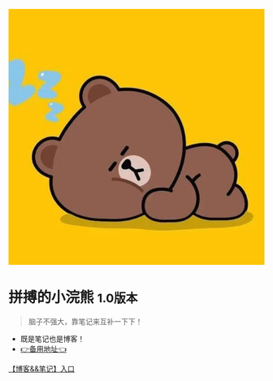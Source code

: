 <!-- _coverpage.md -->

![logo](./src/img/logo.jpg)

# 拼搏的小浣熊 <small>1.0版本</small>

> 脑子不强大，靠笔记来互补一下下！

- 既是笔记也是博客！
- [👉备用地址👈](https://chuangdu.gitee.io/zjxweb.github.io/#/)

<!-- [B站主页](https://space.bilibili.com/330132447?spm_id_from=333.1007.0.0) -->
[【博客&&笔记】入口](guide)

<!-- 背景图片 -->

<!-- ![](_media/bg.jpg) -->



